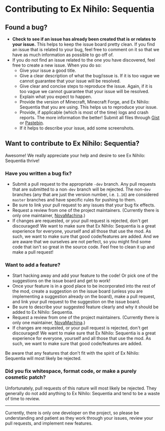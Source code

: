 # Contributing to Ex Nihilo: Sequentia
## Found a bug?
- **Check to see if an issue has already been created that is or relates to your issue.** This helps to keep the issue board pretty clean. If you find an issue that is related to your bug, feel free to comment on it so that we have as much information as possible to go off of.
- If you do not find an issue related to the one you have discovered, feel free to create a new issue. When you do so:
  - Give your issue a good title.
  - Give a clear description of what the bug/issue is. If it is too vague we cannot guarantee that your issue will be resolved.
  - Give clear and concise steps to reproduce the issue. Again, if it is too vague we cannot guarantee that your issue will be resolved.
  - Explain what you expect to happen.
  - Provide the version of Minecraft, Minecraft Forge, and Ex Nihilo: Sequentia that you are using. This helps us to reproduce your issue.
  - Provide, if applicable (which is most of the time) logs and crash reports. The more information the better! Submit all files through [Gist] or [Pastebin].
  - If it helps to describe your issue, add some screenshots.

## Want to contribute to Ex Nihilo: Sequentia?
Awesome! We really appreciate your help and desire to see Ex Nihilo: Sequentia thrive!
### Have you written a bug fix?
- Submit a pull request to the appropriate `-dev` branch. Any pull requests that are submitted to a non`-dev` branch will be rejected. The non-`dev` branches (any that are just the version number, i.e. `1.16`) are considered `master` branches and have specific rules for pushing to them.
- Be sure to link your pull request to any issues that your bug fix effects.
- Request a review from one of the project maintainers. (Currently there is only one maintainer, [NovaMachina].)
- If changes are requested, or your pull request is rejected, don't get discouraged! We want to make sure that Ex Nihilo: Sequentia is a great experience for everyone, yourself and all those that use the mod. As such, we want to make sure that good code/features are added. And we are aware that we ourselves are not perfect, so you might find some code that isn't so great in the source code. Feel free to clean it up and make a pull request!

### Want to add a feature?
- Start hacking away and add your feature to the code! Or pick one of the suggestions on the issue board and get to work!
- Once your feature is in a good place to be incorporated into the rest of the mod, create a suggestion on the issue board (unless you are implementing a suggestion already on the board), make a pull request, and link your pull request to the suggestion on the issue board.
- Be sure to describe your suggested feature clearly and why it should be added to Ex Nihilo: Sequentia.
- Request a review from one of the project maintainers. (Currently there is only one maintainer, [NovaMachina].)
- If changes are requested, or your pull request is rejected, don't get discouraged! We want to make sure that Ex Nihilo: Sequentia is a great experience for everyone, yourself and all those that use the mod. As such, we want to make sure that good code/features are added.

Be aware that any features that don't fit with the spirit of Ex Nihilo: Sequentia will most likely be rejected.

### Did you fix whitespace, format code, or make a purely cosmetic patch?
Unfortunately, pull requests of this nature will most likely be rejected. They generally do not add anything to Ex Nihilo: Sequentia and tend to be a waste of time to review.

---
Currently, there is only one developer on the project, so please be understanding and patient as they work through your issues, review your pull requests, and implement new features.
  
[Gist]: https://gist.github.com/
[Pastebin]: https://pastebin.com/
[NovaMachina]: https://github.com/NovaMachina
